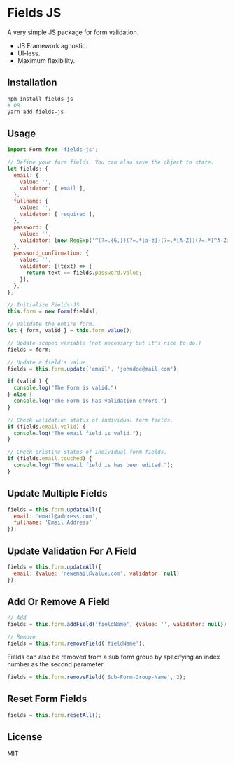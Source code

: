 # Fields JS

A very simple JS package for form validation.

- JS Framework agnostic.
- UI-less.
- Maximum flexibility.

## Installation

```sh
npm install fields-js
# OR
yarn add fields-js
```

## Usage

```js
import Form from 'fields-js';

// Define your form fields. You can also save the object to state.
let fields: {
  email: {
    value: '',
    validator: ['email'],
  },
  fullname: {
    value: '',
    validator: ['required'],
  },
  password: {
    value: '',
    validator: [new RegExp('^(?=.{6,})(?=.*[a-z])(?=.*[A-Z])(?=.*[^A-Za-z 0-9]).*$')],
  },
  password_confirmation: {
    value: '',
    validator: [(text) => {
      return text == fields.password.value;
    }],
  },
};

// Initialize Fields-JS
this.form = new Form(fields);

// Validate the entire form.
let { form, valid } = this.form.value();

// Update scoped variable (not necessary but it's nice to do.)
fields = form;

// Update a field's value.
fields = this.form.update('email', 'johndoe@mail.com');

if (valid ) { 
  console.log("The Form is valid.")
} else {
  console.log("The Form is has validation errors.")
}

// Check validation status of individual form fields.
if (fields.email.valid) {
  console.log("The email field is valid.");
}

// Check pristine status of individual form fields.
if (fields.email.touched) {
  console.log("The email field is has been edited.");
}
```

## Update Multiple Fields
```js
fields = this.form.updateAll({ 
  email: 'email@address.com',  
  fullname: 'Email Address' 
});
```

## Update Validation For A Field
```js
fields = this.form.updateAll({ 
  email: {value: 'newemail@value.com', validator: null}
});
```

## Add Or Remove A Field
```js
// Add
fields = this.form.addField('fieldName', {value: '', validator: null});

// Remove
fields = this.form.removeField('fieldName');
```
Fields can also be removed from a sub form group by specifying an index number as the second parameter.
```js
fields = this.form.removeField('Sub-Form-Group-Name', 2);
```

## Reset Form Fields
```js
fields = this.form.resetAll();
```


## License

MIT
